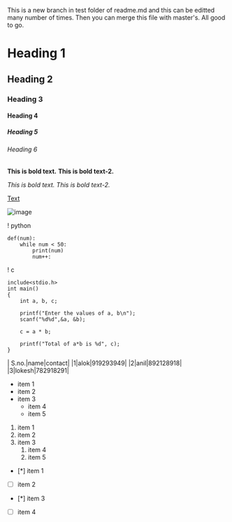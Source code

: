
This is a new branch in test folder of readme.md
and this can be editted many number of times. Then you can merge this file with master's. 
All good to go.

<!--- Types of heading --->

# Heading 1
## Heading 2
### Heading 3
#### Heading 4
##### Heading 5
###### Heading 6

<!--- Bold --->
**This is bold text.**
__This is bold text-2.__

<!--- Italics --->
*This is bold text.*
_This is bold text-2._

<!--- Links --->
[Text](https://www.aloksharma29.github.io "my website")

<!--- Image --->
![image](link_to_image)

<!--- Code sinpets --->
! python 

    def(num):
        while num < 50:
            print(num)
            num++:

! c

    include<stdio.h>
    int main()
    {
        int a, b, c;

        printf("Enter the values of a, b\n");
        scanf("%d%d",&a, &b);

        c = a * b;

        printf("Total of a*b is %d", c);
    }


<!--- Table - This will look like a table in Github --->
| S.no.|name|contact|
|1|alok|919293949|
|2|anil|892128918|
|3|lokesh|782918291|

<!--- ul --->
* item 1
* item 2
* item 3
    * item 4
    * item 5

<!--- ol --->
1. item 1
1. item 2
1. item 3
    1. item 4
    1. item 5

<!--- Checklist or To-do list --->
<!--- This will look better in github --->
- [*] item 1
- [ ] item 2
- [*] item 3
- [ ] item 4

<!--- I will add more if it's easy to use. --->